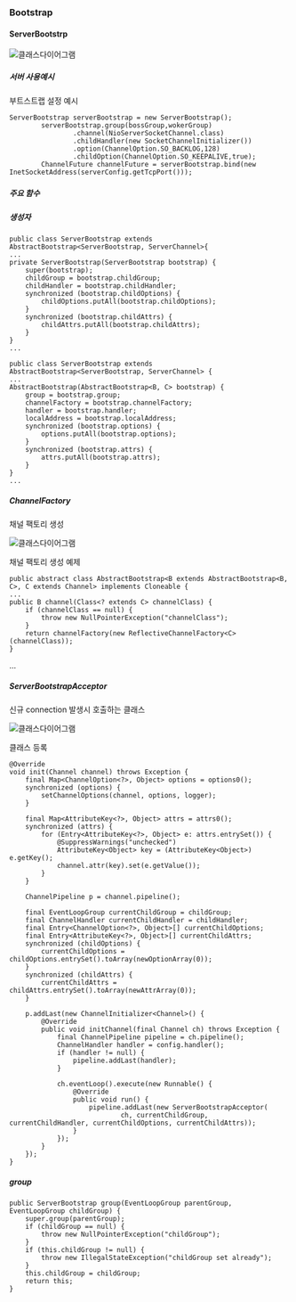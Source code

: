 
### Bootstrap



#### ServerBootstrp

![클래스다이어그램](https://github.com/j2yongjin/application-server/blob/master/netty-internal/assets/ServerBootstrap.png)

##### 서버 사용예시
부트스트랩 설정 예시

    ServerBootstrap serverBootstrap = new ServerBootstrap();
            serverBootstrap.group(bossGroup,wokerGroup)
                    .channel(NioServerSocketChannel.class)
                    .childHandler(new SocketChannelInitializer())
                    .option(ChannelOption.SO_BACKLOG,128)
                    .childOption(ChannelOption.SO_KEEPALIVE,true);
            ChannelFuture channelFuture = serverBootstrap.bind(new InetSocketAddress(serverConfig.getTcpPort()));
            
       
##### 주요 함수

##### 생성자
    public class ServerBootstrap extends AbstractBootstrap<ServerBootstrap, ServerChannel>{
    ...
    private ServerBootstrap(ServerBootstrap bootstrap) {
        super(bootstrap);
        childGroup = bootstrap.childGroup;
        childHandler = bootstrap.childHandler;
        synchronized (bootstrap.childOptions) {
            childOptions.putAll(bootstrap.childOptions);
        }
        synchronized (bootstrap.childAttrs) {
            childAttrs.putAll(bootstrap.childAttrs);
        }
    }
    ...

    public class ServerBootstrap extends AbstractBootstrap<ServerBootstrap, ServerChannel> {
    ...
    AbstractBootstrap(AbstractBootstrap<B, C> bootstrap) {
        group = bootstrap.group;
        channelFactory = bootstrap.channelFactory;
        handler = bootstrap.handler;
        localAddress = bootstrap.localAddress;
        synchronized (bootstrap.options) {
            options.putAll(bootstrap.options);
        }
        synchronized (bootstrap.attrs) {
            attrs.putAll(bootstrap.attrs);
        }
    }
    ...

##### ChannelFactory
채널 팩토리 생성

![클래스다이어그램](https://github.com/j2yongjin/application-server/blob/master/netty-internal/assets/channelFactory.png)

채널 팩토리 생성 예제

    public abstract class AbstractBootstrap<B extends AbstractBootstrap<B, C>, C extends Channel> implements Cloneable {
    ...
    public B channel(Class<? extends C> channelClass) {
        if (channelClass == null) {
            throw new NullPointerException("channelClass");
        }
        return channelFactory(new ReflectiveChannelFactory<C>(channelClass));
    } 
...


##### ServerBootstrapAcceptor
신규 connection 발생시 호출하는 클래스 

![클래스다이어그램](https://github.com/j2yongjin/application-server/blob/master/netty-internal/assets/ServerBootStrapAcceptor.png)

클래스 등록

    @Override
    void init(Channel channel) throws Exception {
        final Map<ChannelOption<?>, Object> options = options0();
        synchronized (options) {
            setChannelOptions(channel, options, logger);
        }

        final Map<AttributeKey<?>, Object> attrs = attrs0();
        synchronized (attrs) {
            for (Entry<AttributeKey<?>, Object> e: attrs.entrySet()) {
                @SuppressWarnings("unchecked")
                AttributeKey<Object> key = (AttributeKey<Object>) e.getKey();
                channel.attr(key).set(e.getValue());
            }
        }

        ChannelPipeline p = channel.pipeline();

        final EventLoopGroup currentChildGroup = childGroup;
        final ChannelHandler currentChildHandler = childHandler;
        final Entry<ChannelOption<?>, Object>[] currentChildOptions;
        final Entry<AttributeKey<?>, Object>[] currentChildAttrs;
        synchronized (childOptions) {
            currentChildOptions = childOptions.entrySet().toArray(newOptionArray(0));
        }
        synchronized (childAttrs) {
            currentChildAttrs = childAttrs.entrySet().toArray(newAttrArray(0));
        }

        p.addLast(new ChannelInitializer<Channel>() {
            @Override
            public void initChannel(final Channel ch) throws Exception {
                final ChannelPipeline pipeline = ch.pipeline();
                ChannelHandler handler = config.handler();
                if (handler != null) {
                    pipeline.addLast(handler);
                }

                ch.eventLoop().execute(new Runnable() {
                    @Override
                    public void run() {
                        pipeline.addLast(new ServerBootstrapAcceptor(
                                ch, currentChildGroup, currentChildHandler, currentChildOptions, currentChildAttrs));
                    }
                });
            }
        });
    }

##### group

    public ServerBootstrap group(EventLoopGroup parentGroup, EventLoopGroup childGroup) {
        super.group(parentGroup);
        if (childGroup == null) {
            throw new NullPointerException("childGroup");
        }
        if (this.childGroup != null) {
            throw new IllegalStateException("childGroup set already");
        }
        this.childGroup = childGroup;
        return this;
    }
    
    

    
    
    
    
    

